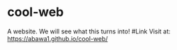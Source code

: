 # cool-web
A website. We will see what this turns into!
#Link
Visit at: https://abawa1.github.io/cool-web/
